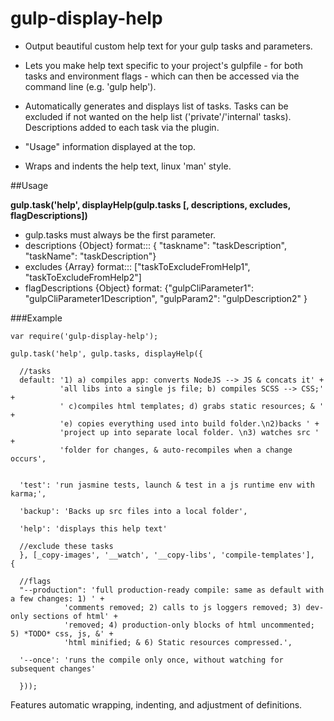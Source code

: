 # gulp-display-help
- Output beautiful custom help text for your gulp tasks and parameters.

- Lets you make help text specific to your project's gulpfile - for both tasks and environment flags - which can then be accessed via the command line (e.g. 'gulp help').

- Automatically generates and displays list of tasks. Tasks can be excluded if not wanted on the help list ('private'/'internal' tasks). Descriptions added to each task via the plugin.

- "Usage" information displayed at the top.

- Wraps and indents the help text, linux 'man' style.



##Usage

__gulp.task('help', displayHelp(gulp.tasks [, descriptions, excludes, flagDescriptions])__
- gulp.tasks must always be the first parameter.
- descriptions {Object} format::: { "taskname": "taskDescription", "taskName": "taskDescription"}
- excludes {Array} format::: ["taskToExcludeFromHelp1", "taskToExcludeFromHelp2"]
- flagDescriptions {Object} format: {"gulpCliParameter1": "gulpCliParameter1Description", "gulpParam2": "gulpDescription2" }


###Example

    var require('gulp-display-help');

    gulp.task('help', gulp.tasks, displayHelp({
    
      //tasks
      default: '1) a) compiles app: converts NodeJS --> JS & concats it' +
               'all libs into a single js file; b) compiles SCSS --> CSS;' +
               ' c)compiles html templates; d) grabs static resources; & ' +
               'e) copies everything used into build folder.\n2)backs ' +
               'project up into separate local folder. \n3) watches src ' +
               'folder for changes, & auto-recompiles when a change occurs',
                         

      'test': 'run jasmine tests, launch & test in a js runtime env with karma;',

      'backup': 'Backs up src files into a local folder',

      'help': 'displays this help text'
    
      //exclude these tasks
      }, [_copy-images', '__watch', '__copy-libs', 'compile-templates'],  {

      //flags
      "--production": 'full production-ready compile: same as default with a few changes: 1) ' +
                'comments removed; 2) calls to js loggers removed; 3) dev-only sections of html' +
                'removed; 4) production-only blocks of html uncommented; 5) *TODO* css, js, &' +
                'html minified; & 6) Static resources compressed.',

      '--once': 'runs the compile only once, without watching for subsequent changes'

      }));
    

Features automatic wrapping, indenting, and adjustment of definitions.


